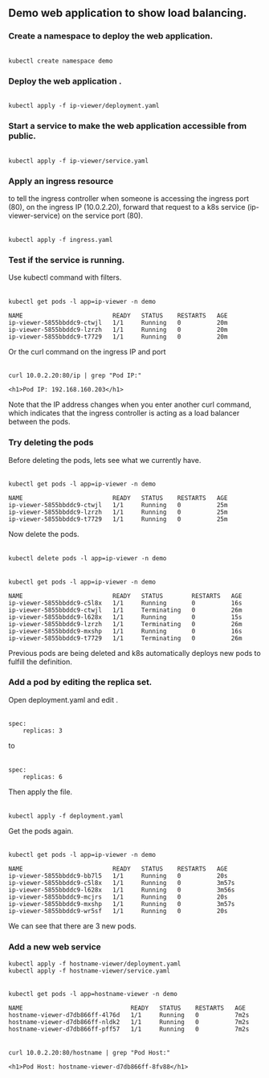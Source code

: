## Demo web application to show load balancing.

### Create a namespace to deploy the web application.
######
    kubectl create namespace demo

### Deploy the web application .
######
    kubectl apply -f ip-viewer/deployment.yaml

### Start a service to make the web application accessible from public.
######
    kubectl apply -f ip-viewer/service.yaml

### Apply an ingress resource
to tell the ingress controller when someone is accessing the ingress port (80), on the ingress IP (10.0.2.20), forward that request to a k8s service (ip-viewer-service) on the service port (80).
######
    kubectl apply -f ingress.yaml

### Test if the service is running.
Use kubectl command with filters.
######
    kubectl get pods -l app=ip-viewer -n demo

    NAME                         READY   STATUS    RESTARTS   AGE
    ip-viewer-5855bbddc9-ctwjl   1/1     Running   0          20m
    ip-viewer-5855bbddc9-lzrzh   1/1     Running   0          20m
    ip-viewer-5855bbddc9-t7729   1/1     Running   0          20m

Or the curl command on the ingress IP and port
######
    curl 10.0.2.20:80/ip | grep "Pod IP:"

    <h1>Pod IP: 192.168.160.203</h1>

Note that the IP address changes when you enter another curl command, which indicates that the ingress controller is acting as a load balancer between the pods.

### Try deleting the pods
Before deleting the pods, lets see what we currently have.
######
    kubectl get pods -l app=ip-viewer -n demo

    NAME                         READY   STATUS    RESTARTS   AGE
    ip-viewer-5855bbddc9-ctwjl   1/1     Running   0          25m
    ip-viewer-5855bbddc9-lzrzh   1/1     Running   0          25m
    ip-viewer-5855bbddc9-t7729   1/1     Running   0          25m

Now delete the pods.
######
    kubectl delete pods -l app=ip-viewer -n demo

######
    kubectl get pods -l app=ip-viewer -n demo

    NAME                         READY   STATUS        RESTARTS   AGE
    ip-viewer-5855bbddc9-c5l8x   1/1     Running       0          16s
    ip-viewer-5855bbddc9-ctwjl   1/1     Terminating   0          26m
    ip-viewer-5855bbddc9-l628x   1/1     Running       0          15s
    ip-viewer-5855bbddc9-lzrzh   1/1     Terminating   0          26m
    ip-viewer-5855bbddc9-mxshp   1/1     Running       0          16s
    ip-viewer-5855bbddc9-t7729   1/1     Terminating   0          26m

Previous pods are being deleted and k8s automatically deploys new pods to fulfill the definition.

### Add a pod by editing the replica set.
Open deployment.yaml and edit .
######
    spec:
        replicas: 3

to

######
    spec:
        replicas: 6

Then apply the file.
######
    kubectl apply -f deployment.yaml

Get the pods again.
######
    kubectl get pods -l app=ip-viewer -n demo

    NAME                         READY   STATUS    RESTARTS   AGE
    ip-viewer-5855bbddc9-bb7l5   1/1     Running   0          20s
    ip-viewer-5855bbddc9-c5l8x   1/1     Running   0          3m57s
    ip-viewer-5855bbddc9-l628x   1/1     Running   0          3m56s
    ip-viewer-5855bbddc9-mcjrs   1/1     Running   0          20s
    ip-viewer-5855bbddc9-mxshp   1/1     Running   0          3m57s
    ip-viewer-5855bbddc9-wr5sf   1/1     Running   0          20s

We can see that there are 3 new pods.

### Add a new web service
    kubectl apply -f hostname-viewer/deployment.yaml 
    kubectl apply -f hostname-viewer/service.yaml

######
    kubectl get pods -l app=hostname-viewer -n demo

    NAME                              READY   STATUS    RESTARTS   AGE
    hostname-viewer-d7db866ff-4l76d   1/1     Running   0          7m2s
    hostname-viewer-d7db866ff-nldk2   1/1     Running   0          7m2s
    hostname-viewer-d7db866ff-pff57   1/1     Running   0          7m2s

######
    curl 10.0.2.20:80/hostname | grep "Pod Host:"

    <h1>Pod Host: hostname-viewer-d7db866ff-8fv88</h1>
